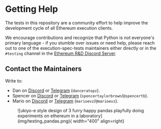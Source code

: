 # Getting Help

The tests in this repository are a community effort to help improve the development cycle of all Ethereum execution clients.

We encourage contributions and recognize that Python is not everyone's  primary language - if you stumble over issues or need help, please reach out to one of the execution-spec-tests maintainers either directly or in the `#testing` channel in the [Ethereum R&D Discord Server](https://discord.com/invite/qGpsxSA).
## Contact the Maintainers

Write to:

- Dan on [Discord](https://discordapp.com/users/danceratopz) or [Telegram](https://t.me/danceratopz) (`danceratopz`).
- Spencer on [Discord](https://discordapp.com/users/spencertaylorbrown) or [Telegram](https://t.me/spencertb) (`spencertaylorbrown`/`@spencertb`).
- Mario on [Discord](https://discordapp.com/users/marioevz) or [Telegram](https://t.me/marioevz) (`marioevz`/`@marioevz`).

<figure markdown>
 ![ukiyo-e style design of 3 furry happy pandas playfully doing experiments on ethereum in a laboratory](img/testing_pandas.png){ width="400" align=right}
</figure>
